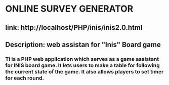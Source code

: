 # ONLINE SURVEY GENERATOR
## link: http://localhost/PHP/inis/inis2.0.html
## Description: web assistan for "Inis" Board game
### Ti is a PHP web application which serves as a game assistant for INIS board game. It lets users to make a table for following the current state of the game. It also allows players to set timer for each round.